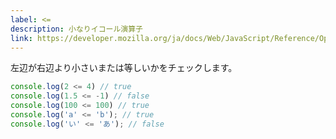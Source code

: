 ```yaml
---
label: <=
description: 小なりイコール演算子
link: https://developer.mozilla.org/ja/docs/Web/JavaScript/Reference/Operators/Less_than_or_equal
---
```


左辺が右辺より小さいまたは等しいかをチェックします。

```typescript
console.log(2 <= 4) // true
console.log(1.5 <= -1) // false
console.log(100 <= 100) // true
console.log('a' <= 'b'); // true
console.log('い' <= 'あ'); // false
```
